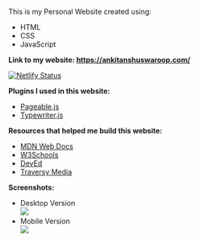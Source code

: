 This is my Personal Website created using:

- HTML
- CSS
- JavaScript

**Link to my website:  https://ankitanshuswaroop.com/** 

[![Netlify Status](https://api.netlify.com/api/v1/badges/8c400cd9-a12a-4ce4-b6f4-b844e7a2685c/deploy-status)](https://app.netlify.com/sites/ankitanshu/deploys)

**Plugins I used in this website:**

- [Pageable.js](https://github.com/Mobius1/Pageable)
- [Typewriter.js](https://github.com/tameemsafi/typewriterjs)

**Resources that helped me build this website:**

- [MDN Web Docs](https://developer.mozilla.org/en-US/)
- [W3Schools](https://www.w3schools.com/)
- [DevEd](https://www.youtube.com/channel/UClb90NQQcskPUGDIXsQEz5Q)
- [Traversy Media](https://www.youtube.com/user/TechGuyWeb)

**Screenshots:**
    
 - Desktop Version<br/>
![](https://github.com/ankitanshu22/Test/blob/master/Screenshot%20(29).png)
 - Mobile Version<br/>
![](https://github.com/ankitanshu22/Test/blob/master/Screenshot%20(30).png)
